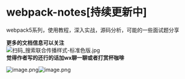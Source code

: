 # webpack-notes[持续更新中]
webpack5系列，使用教程，深入实战，源码分析，可能的一些面试题分享




**更多的文档信息可以关注**<br />![扫码_搜索联合传播样式-标准色版.jpg](https://cdn.nlark.com/yuque/0/2023/jpeg/471977/1690253880304-5aec5234-756e-43d9-a03d-370d005191e0.jpeg#averageHue=%23fdfefc&clientId=u303db131-1b0a-4&from=paste&height=204&id=pkvyJ&originHeight=624&originWidth=1710&originalType=binary&ratio=2&rotation=0&showTitle=false&size=143140&status=done&style=none&taskId=uabc4731d-4c22-4420-9f09-4f0d9f269ba&title=&width=559)<br />**觉得作者写的还行的话加wx聊一聊或者打赏杯咖啡**

![image.png](https://cdn.nlark.com/yuque/0/2023/png/471977/1690254376341-b85949e1-aa91-45ec-85ac-acfd702e8fb9.png#averageHue=%23d5d5d5&clientId=u303db131-1b0a-4&from=paste&height=373&id=kicUu&originHeight=1575&originWidth=1194&originalType=binary&ratio=2&rotation=0&showTitle=false&size=250949&status=done&style=none&taskId=u3b347e08-9b67-4e30-bca4-412834b122b&title=&width=283)![image.png](https://cdn.nlark.com/yuque/0/2023/png/471977/1690254391914-9b48b4dd-7a14-45e0-98a2-2519e9a88631.png#averageHue=%23f9f9f4&clientId=u303db131-1b0a-4&from=paste&height=375&id=roFfu&originHeight=1124&originWidth=828&originalType=binary&ratio=2&rotation=0&showTitle=false&size=124326&status=done&style=none&taskId=u9a142675-b88c-4db8-aa3c-3358e6be3f1&title=&width=276)
